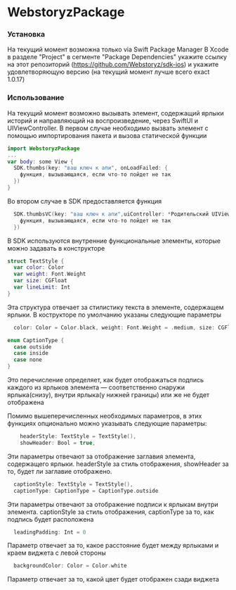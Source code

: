 # WebstoryzPackage

### Установка
На текущий момент возможна только via Swift Package Manager 
В Xcode в разделе "Project" в сегменте "Package Dependencies" укажите ссылку на этот репозиторий (https://github.com/Webstoryz/sdk-ios) и укажите удовлетворяющую версию (на текущий момент лучше всего exact 1.0.17) 

### Использование
На текущий момент возможно вызывать элемент, содержащий ярлыки историй и направляющий на воспроизведение, через SwiftUI и UIViewController.
В первом случае необходимо вызвать элемент с помощью импортирования пакета и вызова статической функции 
```swift
import WebstoryzPackage
...
var body: some View {
  SDK.thumbs(key: "ваш ключ к апи", onLoadFailed: {
    функция, вызывающаяся, если что-то пойдет не так
  })
}
```
Во втором случае в SDK предоставляется функция 
```swift 
  SDK.thumbsVC(key: "ваш ключ к апи",uiController: *Родительский UIViewController*, onLoadFailed: {
    функция, вызывающаяся, если что-то пойдет не так
  })

```

В SDK используются внутренние функциональные элементы, которые можно задавать в конструкторе
```swift
struct TextStyle {
  var color: Color
  var weight: Font.Weight
  var size: CGFloat
  var lineLimit: Int
}
```
Эта структура отвечает за стилистику текста в элементе, содержащем ярлыки. В кострукторе по умолчанию указаны следующие параметры 
```swift 
  color: Color = Color.black, weight: Font.Weight = .medium, size: CGFloat = 16, lineLimit: Int = 2
```

```swift
enum CaptionType {
  case outside
  case inside
  case none
}
```
Это перечисление определяет, как будет отображаться подпись каждого из ярлыков элемента — соответственно снаружи ярлыка(снизу), внутри ярлыка(у нижней границы) или же не будет отображена


Помимо вышеперечисленных необходимых параметров, в этих функциях опционально можно указывать следующие параметры: 
```swift
    headerStyle: TextStyle = TextStyle(),
    showHeader: Bool = true,
```
Эти параметры отвечают за отображение заглавия элемента, содержащего ярлыки. headerStyle за стиль отображения, showHeader за то, будет ли заглавие отображено. 

```swift
  captionStyle: TextStyle = TextStyle(),
  captionType: CaptionType = CaptionType.outside
```
Эти параметры отвечают за отображение подписи к ярлыкам внутри элемента. captionStyle за стиль отображения, captionType за то, как подпись будет расположена

```swift
  leadingPadding: Int = 0
```
Параметр отвечает за то, какое расстояние будет между ярлыками и краем виджета с левой стороны 

```swift
  backgroundColor: Color = Color.white
```
Параметр отвечает за то, какой цвет будет отображен сзади виджета
